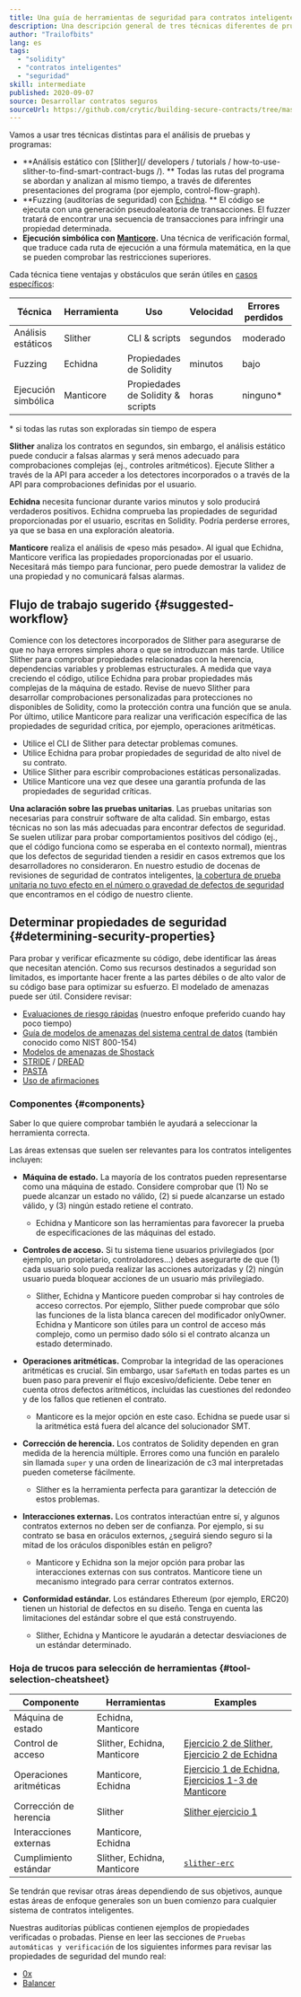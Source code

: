 ```yaml
---
title: Una guía de herramientas de seguridad para contratos inteligentes
description: Una descripción general de tres técnicas diferentes de prueba y análisis de programas
author: "Trailofbits"
lang: es
tags:
  - "solidity"
  - "contratos inteligentes"
  - "seguridad"
skill: intermediate
published: 2020-09-07
source: Desarrollar contratos seguros
sourceUrl: https://github.com/crytic/building-secure-contracts/tree/master/program-analysis
---
```


Vamos a usar tres técnicas distintas para el análisis de pruebas y programas:

- **Análisis estático con [Slither](/ developers / tutorials / how-to-use-slither-to-find-smart-contract-bugs /). ** Todas las rutas del programa se abordan y analizan al mismo tiempo, a través de diferentes presentaciones del programa (por ejemplo, control-flow-graph).
- **Fuzzing (auditorías de seguridad) con [Echidna](/developers/tutorials/how-to-use-echidna-to-test-smart-contracts/). ** El código se ejecuta con una generación pseudoaleatoria de transacciones. El fuzzer tratará de encontrar una secuencia de transacciones para infringir una propiedad determinada.
- **Ejecución simbólica con [Manticore](/developers/tutorials/how-to-use-manticore-to-find-smart-contract-bugs/).** Una técnica de verificación formal, que traduce cada ruta de ejecución a una fórmula matemática, en la que se pueden comprobar las restricciones superiores.

Cada técnica tiene ventajas y obstáculos que serán útiles en <a href=“#determining-security-properties”>casos específicos</a>:

| Técnica             | Herramienta | Uso                               | Velocidad | Errores perdidos | Falsas alarmas |
| ------------------- | ----------- | --------------------------------- | --------- | ---------------- | -------------- |
| Análisis estáticos  | Slither     | CLI & scripts                     | segundos  | moderado         | bajo           |
| Fuzzing             | Echidna     | Propiedades de Solidity           | minutos   | bajo             | ninguno        |
| Ejecución simbólica | Manticore   | Propiedades de Solidity & scripts | horas     | ninguno\*      | ninguno        |

\* si todas las rutas son exploradas sin tiempo de espera

**Slither** analiza los contratos en segundos, sin embargo, el análisis estático puede conducir a falsas alarmas y será menos adecuado para comprobaciones complejas (ej., controles aritméticos). Ejecute Slither a través de la API para acceder a los detectores incorporados o a través de la API para comprobaciones definidas por el usuario.

**Echidna** necesita funcionar durante varios minutos y solo producirá verdaderos positivos. Echidna comprueba las propiedades de seguridad proporcionadas por el usuario, escritas en Solidity. Podría perderse errores, ya que se basa en una exploración aleatoria.

**Manticore** realiza el análisis de «peso más pesado». Al igual que Echidna, Manticore verifica las propiedades proporcionadas por el usuario. Necesitará más tiempo para funcionar, pero puede demostrar la validez de una propiedad y no comunicará falsas alarmas.

## Flujo de trabajo sugerido {#suggested-workflow}

Comience con los detectores incorporados de Slither para asegurarse de que no haya errores simples ahora o que se introduzcan más tarde. Utilice Slither para comprobar propiedades relacionadas con la herencia, dependencias variables y problemas estructurales. A medida que vaya creciendo el código, utilice Echidna para probar propiedades más complejas de la máquina de estado. Revise de nuevo Slither para desarrollar comprobaciones personalizadas para protecciones no disponibles de Solidity, como la protección contra una función que se anula. Por último, utilice Manticore para realizar una verificación específica de las propiedades de seguridad crítica, por ejemplo, operaciones aritméticas.

- Utilice el CLI de Slither para detectar problemas comunes.
- Utilice Echidna para probar propiedades de seguridad de alto nivel de su contrato.
- Utilice Slither para escribir comprobaciones estáticas personalizadas.
- Utilice Manticore una vez que desee una garantía profunda de las propiedades de seguridad críticas.

**Una aclaración sobre las pruebas unitarias**. Las pruebas unitarias son necesarias para construir software de alta calidad. Sin embargo, estas técnicas no son las más adecuadas para encontrar defectos de seguridad. Se suelen utilizar para probar comportamientos positivos del código (ej., que el código funciona como se esperaba en el contexto normal), mientras que los defectos de seguridad tienden a residir en casos extremos que los desarrolladores no consideraron. En nuestro estudio de docenas de revisiones de seguridad de contratos inteligentes, [la cobertura de prueba unitaria no tuvo efecto en el número o gravedad de defectos de seguridad](https://blog.trailofbits.com/2019/08/08/246-findings-from-our-smart-contract-audits-an-executive-summary/) que encontramos en el código de nuestro cliente.

## Determinar propiedades de seguridad {#determining-security-properties}

Para probar y verificar eficazmente su código, debe identificar las áreas que necesitan atención. Como sus recursos destinados a seguridad son limitados, es importante hacer frente a las partes débiles o de alto valor de su código base para optimizar su esfuerzo. El modelado de amenazas puede ser útil. Considere revisar:

- [Evaluaciones de riesgo rápidas](https://infosec.mozilla.org/guidelines/risk/rapid_risk_assessment.html) (nuestro enfoque preferido cuando hay poco tiempo)
- [Guía de modelos de amenazas del sistema central de datos](https://csrc.nist.gov/publications/detail/sp/800-154/draft) (también conocido como NIST 800-154)
- [Modelos de amenazas de Shostack](https://www.amazon.com/Threat-Modeling-Designing-Adam-Shostack/dp/1118809998)
- [STRIDE](https://wikipedia.org/wiki/STRIDE_(security)) / [DREAD](https://wikipedia.org/wiki/DREAD_(risk_assessment_model))
- [PASTA](https://wikipedia.org/wiki/Threat_model#P.A.S.T.A.)
- [Uso de afirmaciones](https://blog.regehr.org/archives/1091)

### Componentes {#components}

Saber lo que quiere comprobar también le ayudará a seleccionar la herramienta correcta.

Las áreas extensas que suelen ser relevantes para los contratos inteligentes incluyen:

- **Máquina de estado.** La mayoría de los contratos pueden representarse como una máquina de estado. Considere comprobar que (1) No se puede alcanzar un estado no válido, (2) si puede alcanzarse un estado válido, y (3) ningún estado retiene el contrato.

  - Echidna y Manticore son las herramientas para favorecer la prueba de especificaciones de las máquinas del estado.

- **Controles de acceso.** Si tu sistema tiene usuarios privilegiados (por ejemplo, un propietario, controladores...) debes asegurarte de que (1) cada usuario solo pueda realizar las acciones autorizadas y (2) ningún usuario pueda bloquear acciones de un usuario más privilegiado.

  - Slither, Echidna y Manticore pueden comprobar si hay controles de acceso correctos. Por ejemplo, Slither puede comprobar que sólo las funciones de la lista blanca carecen del modificador onlyOwner. Echidna y Manticore son útiles para un control de acceso más complejo, como un permiso dado sólo si el contrato alcanza un estado determinado.

- **Operaciones aritméticas.** Comprobar la integridad de las operaciones aritméticas es crucial. Sin embargo, usar `SafeMath` en todas partes es un buen paso para prevenir el flujo excesivo/deficiente. Debe tener en cuenta otros defectos aritméticos, incluidas las cuestiones del redondeo y de los fallos que retienen el contrato.

  - Manticore es la mejor opción en este caso. Echidna se puede usar si la aritmética está fuera del alcance del solucionador SMT.

- **Corrección de herencia.** Los contratos de Solidity dependen en gran medida de la herencia múltiple. Errores como una función en paralelo sin llamada `super` y una orden de linearización de c3 mal interpretadas pueden cometerse fácilmente.

  - Slither es la herramienta perfecta para garantizar la detección de estos problemas.

- **Interacciones externas.** Los contratos interactúan entre sí, y algunos contratos externos no deben ser de confianza. Por ejemplo, si su contrato se basa en oráculos externos, ¿seguirá siendo seguro si la mitad de los oráculos disponibles están en peligro?

  - Manticore y Echidna son la mejor opción para probar las interacciones externas con sus contratos. Manticore tiene un mecanismo integrado para cerrar contratos externos.

- **Conformidad estándar.** Los estándares Ethereum (por ejemplo, ERC20) tienen un historial de defectos en su diseño. Tenga en cuenta las limitaciones del estándar sobre el que está construyendo.
  - Slither, Echidna y Manticore le ayudarán a detectar desviaciones de un estándar determinado.

### Hoja de trucos para selección de herramientas {#tool-selection-cheatsheet}

| Componente              | Herramientas                | Examples                                                                                                                                                                                                                                                              |
| ----------------------- | --------------------------- | --------------------------------------------------------------------------------------------------------------------------------------------------------------------------------------------------------------------------------------------------------------------- |
| Máquina de estado       | Echidna, Manticore          |                                                                                                                                                                                                                                                                       |
| Control de acceso       | Slither, Echidna, Manticore | [Ejercicio 2 de Slither](https://github.com/crytic/building-secure-contracts/blob/master/program-analysis/slither/exercise2.md), [Ejercicio 2 de Echidna](https://github.com/crytic/building-secure-contracts/blob/master/program-analysis/echidna/Exercise-2.md)     |
| Operaciones aritméticas | Manticore, Echidna          | [Ejercicio 1 de Echidna](https://github.com/crytic/building-secure-contracts/blob/master/program-analysis/echidna/Exercise-1.md), [Ejercicios 1-3 de Manticore](https://github.com/crytic/building-secure-contracts/tree/master/program-analysis/manticore/exercises) |
| Corrección de herencia  | Slither                     | [Slither ejercicio 1](https://github.com/crytic/building-secure-contracts/blob/master/program-analysis/slither/exercise1.md)                                                                                                                                          |
| Interacciones externas  | Manticore, Echidna          |                                                                                                                                                                                                                                                                       |
| Cumplimiento estándar   | Slither, Echidna, Manticore | [`slither-erc`](https://github.com/crytic/slither/wiki/ERC-Conformance)                                                                                                                                                                                               |

Se tendrán que revisar otras áreas dependiendo de sus objetivos, aunque estas áreas de enfoque generales son un buen comienzo para cualquier sistema de contratos inteligentes.

Nuestras auditorías públicas contienen ejemplos de propiedades verificadas o probadas. Piense en leer las secciones de `Pruebas automáticas y verificación` de los siguientes informes para revisar las propiedades de seguridad del mundo real:

- [0x](https://github.com/trailofbits/publications/blob/master/reviews/0x-protocol.pdf)
- [Balancer](https://github.com/trailofbits/publications/blob/master/reviews/BalancerCore.pdf)
